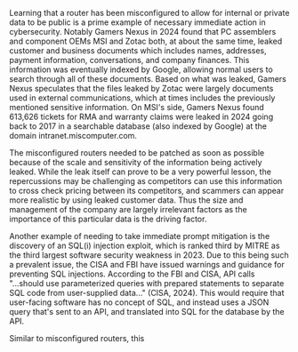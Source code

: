 Learning that a router has been misconfigured to allow for internal or private data to be public is a prime example of necessary immediate action in cybersecurity. Notably Gamers Nexus in 2024 found that PC assemblers and component OEMs MSI and Zotac both, at about the same time, leaked customer and business documents which includes names, addresses, payment information, conversations, and company finances. This information was eventually indexed by Google, allowing normal users to search through all of these documents. Based on what was leaked, Gamers Nexus speculates that the files leaked by Zotac were largely documents used in external communications, which at times includes the previously mentioned sensitive information. On MSI's side, Gamers Nexus found 613,626 tickets for RMA and warranty claims were leaked in 2024 going back to 2017 in a searchable database (also indexed by Google) at the domain intranet.miscomputer.com.

The misconfigured routers needed to be patched as soon as possible because of the scale and sensitivity of the information being actively leaked. While the leak itself can prove to be a very powerful lesson, the repercussions may be challenging as competitors can use this information to cross check pricing between its competitors, and scammers can appear more realistic by using leaked customer data. Thus the size and management of the company are largely irrelevant factors as the importance of this particular data is the driving factor.

Another example of needing to take immediate prompt mitigation is the discovery of an SQL(i) injection exploit, which is ranked third by MITRE as the third largest software security weakness in 2023. Due to this being such a prevalent issue, the CISA and FBI have issued warnings and guidance for preventing SQL injections. According to the FBI and CISA, API calls "...should use parameterized queries with prepared statements to separate SQL code from user-supplied data..." (CISA, 2024). This would require that user-facing software has no concept of SQL, and instead uses a JSON query that's sent to an API, and translated into SQL for the database by the API. 

Similar to misconfigured routers, this 